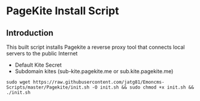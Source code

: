 # PageKite Install Script
## Introduction
This built script installs Pagekite a reverse proxy tool that connects local servers to the public Internet

  - Default Kite Secret
  - Subdomain kites (sub-kite.pagekite.me or sub.kite.pagekite.me) 

```shell
sudo wget https://raw.githubusercontent.com/jatg81/Emoncms-Scripts/master/Pagekite/init.sh -O init.sh && sudo chmod +x init.sh && ./init.sh
```
